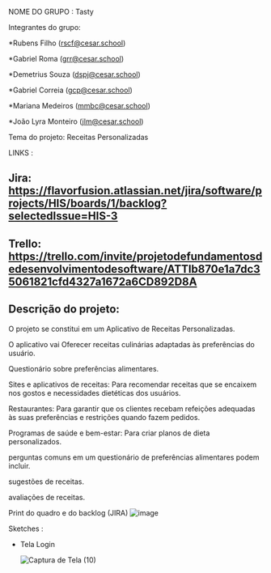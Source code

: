NOME DO GRUPO : Tasty

Integrantes do grupo:

*Rubens Filho (rscf@cesar.school)

*Gabriel Roma (grr@cesar.school) 

*Demetrius Souza (dspj@cesar.school)

*Gabriel Correia (gcp@cesar.school)

*Mariana Medeiros (mmbc@cesar.school)

*João Lyra Monteiro (jlm@cesar.school)

Tema do projeto: Receitas Personalizadas

LINKS :

## Jira: https://flavorfusion.atlassian.net/jira/software/projects/HIS/boards/1/backlog?selectedIssue=HIS-3

## Trello: https://trello.com/invite/projetodefundamentosdedesenvolvimentodesoftware/ATTIb870e1a7dc35061821cfd4327a1672a6CD892D8A

## Descrição do projeto:

O projeto se constitui em um Aplicativo de Receitas Personalizadas.

O aplicativo vai Oferecer receitas culinárias adaptadas às preferências do usuário.

Questionário sobre preferências alimentares.

Sites e aplicativos de receitas: Para recomendar receitas que se encaixem nos gostos e necessidades dietéticas dos usuários.

Restaurantes: Para garantir que os clientes recebam refeições adequadas às suas preferências e restrições quando fazem pedidos.

Programas de saúde e bem-estar: Para criar planos de dieta personalizados.

perguntas comuns em um questionário de preferências alimentares podem incluir.

sugestões de receitas.

avaliações de receitas.

Print do quadro e do backlog (JIRA)
![image](https://github.com/gabrielrroma/Tasty/assets/94148127/3aee6cbd-e908-414b-bd11-33bbf9c59be0)

Sketches :

- Tela Login 

  ![Captura de Tela (10)](https://github.com/gabrielrroma/Tasty/assets/137455847/17a8057a-76e3-479c-9586-bdf40f381683)



